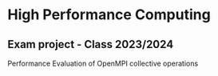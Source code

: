 # High Performance Computing
## Exam project - Class 2023/2024

Performance Evaluation of OpenMPI collective operations
